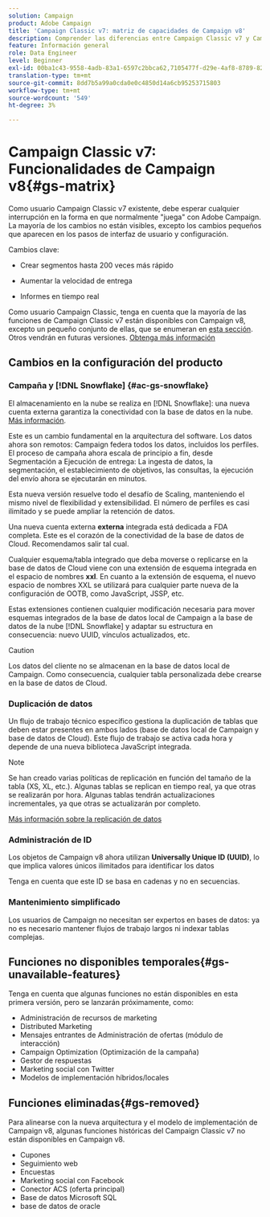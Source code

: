 ```yaml
---
solution: Campaign
product: Adobe Campaign
title: 'Campaign Classic v7: matriz de capacidades de Campaign v8'
description: Comprender las diferencias entre Campaign Classic v7 y Campaign v8
feature: Información general
role: Data Engineer
level: Beginner
exl-id: 00ba1c43-9558-4adb-83a1-6597c2bbca62,7105477f-d29e-4af8-8789-82b4459761b0
translation-type: tm+mt
source-git-commit: 8dd7b5a99a0cda0e0c4850d14a6cb95253715803
workflow-type: tm+mt
source-wordcount: '549'
ht-degree: 3%

---
```


# Campaign Classic v7: Funcionalidades de Campaign v8{#gs-matrix}


Como usuario Campaign Classic v7 existente, debe esperar cualquier interrupción en la forma en que normalmente &quot;juega&quot; con Adobe Campaign. La mayoría de los cambios no están visibles, excepto los cambios pequeños que aparecen en los pasos de interfaz de usuario y configuración.

Cambios clave:

* Crear segmentos hasta 200 veces más rápido

* Aumentar la velocidad de entrega

* Informes en tiempo real

Como usuario Campaign Classic, tenga en cuenta que la mayoría de las funciones de Campaign Classic v7 están disponibles con Campaign v8, excepto un pequeño conjunto de ellas, que se enumeran en [esta sección](#gs-removed). Otros vendrán en futuras versiones. [Obtenga más información](#gs-unavailable-features)


## Cambios en la configuración del producto

### Campaña y [!DNL Snowflake] {#ac-gs-snowflake}

El almacenamiento en la nube se realiza en [!DNL Snowflake]: una nueva cuenta externa garantiza la conectividad con la base de datos en la nube. [Más información](#ac-gs-snowflake).

Este es un cambio fundamental en la arquitectura del software. Los datos ahora son remotos: Campaign federa todos los datos, incluidos los perfiles. El proceso de campaña ahora escala de principio a fin, desde Segmentación a Ejecución de entrega: La ingesta de datos, la segmentación, el establecimiento de objetivos, las consultas, la ejecución del envío ahora se ejecutarán en minutos.

Esta nueva versión resuelve todo el desafío de Scaling, manteniendo el mismo nivel de flexibilidad y extensibilidad. El número de perfiles es casi ilimitado y se puede ampliar la retención de datos.

Una nueva cuenta externa **externa** integrada está dedicada a FDA completa. Este es el corazón de la conectividad de la base de datos de Cloud. Recomendamos salir tal cual.

Cualquier esquema/tabla integrado que deba moverse o replicarse en la base de datos de Cloud viene con una extensión de esquema integrada en el espacio de nombres **xxl**. En cuanto a la extensión de esquema, el nuevo espacio de nombres XXL se utilizará para cualquier parte nueva de la configuración de OOTB, como JavaScript, JSSP, etc.

Estas extensiones contienen cualquier modificación necesaria para mover esquemas integrados de la base de datos local de Campaign a la base de datos de la nube [!DNL Snowflake] y adaptar su estructura en consecuencia: nuevo UUID, vínculos actualizados, etc.

>[!CAUTION]
>
> Los datos del cliente no se almacenan en la base de datos local de Campaign. Como consecuencia, cualquier tabla personalizada debe crearse en la base de datos de Cloud.


### Duplicación de datos

Un flujo de trabajo técnico específico gestiona la duplicación de tablas que deben estar presentes en ambos lados (base de datos local de Campaign y base de datos de Cloud). Este flujo de trabajo se activa cada hora y depende de una nueva biblioteca JavaScript integrada.

>[!NOTE]
>
> Se han creado varias políticas de replicación en función del tamaño de la tabla (XS, XL, etc.).
> Algunas tablas se replican en tiempo real, ya que otras se realizarán por hora. Algunas tablas tendrán actualizaciones incrementales, ya que otras se actualizarán por completo.


[Más información sobre la replicación de datos](../config/replication.md)

### Administración de ID

Los objetos de Campaign v8 ahora utilizan **Universally Unique ID (UUID)**, lo que implica valores únicos ilimitados para identificar los datos

Tenga en cuenta que este ID se basa en cadenas y no en secuencias.

### Mantenimiento simplificado

Los usuarios de Campaign no necesitan ser expertos en bases de datos: ya no es necesario mantener flujos de trabajo largos ni indexar tablas complejas.

## Funciones no disponibles temporales{#gs-unavailable-features}

Tenga en cuenta que algunas funciones no están disponibles en esta primera versión, pero se lanzarán próximamente, como:

* Administración de recursos de marketing
* Distributed Marketing
* Mensajes entrantes de Administración de ofertas (módulo de interacción)
* Campaign Optimization (Optimización de la campaña)
* Gestor de respuestas
* Marketing social con Twitter
* Modelos de implementación híbridos/locales

## Funciones eliminadas{#gs-removed}

Para alinearse con la nueva arquitectura y el modelo de implementación de Campaign v8, algunas funciones históricas del Campaign Classic v7 no están disponibles en Campaign v8.

* Cupones
* Seguimiento web
* Encuestas
* Marketing social con Facebook
* Conector ACS (oferta principal)
* Base de datos Microsoft SQL
* base de datos de oracle
